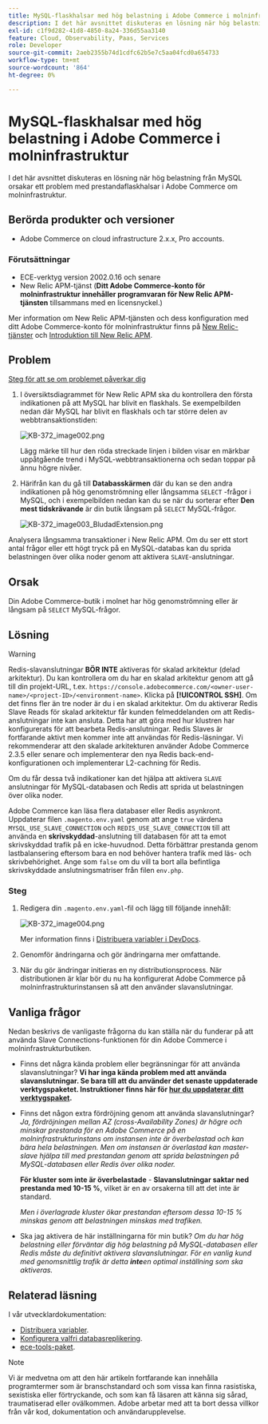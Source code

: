 ```yaml
---
title: MySQL-flaskhalsar med hög belastning i Adobe Commerce i molninfrastruktur
description: I det här avsnittet diskuteras en lösning när hög belastning från MySQL orsakar ett problem med prestandaflaskhalsar i Adobe Commerce om molninfrastruktur.
exl-id: c1f9d282-41d8-4850-8a24-336d55aa3140
feature: Cloud, Observability, Paas, Services
role: Developer
source-git-commit: 2aeb2355b74d1cdfc62b5e7c5aa04fcd0a654733
workflow-type: tm+mt
source-wordcount: '864'
ht-degree: 0%

---
```


# MySQL-flaskhalsar med hög belastning i Adobe Commerce i molninfrastruktur

I det här avsnittet diskuteras en lösning när hög belastning från MySQL orsakar ett problem med prestandaflaskhalsar i Adobe Commerce om molninfrastruktur.

## Berörda produkter och versioner

* Adobe Commerce on cloud infrastructure 2.x.x, Pro accounts.

### Förutsättningar

* ECE-verktyg version 2002.0.16 och senare
* New Relic APM-tjänst (**Ditt Adobe Commerce-konto för molninfrastruktur innehåller programvaran för New Relic APM-tjänsten** tillsammans med en licensnyckel.)

Mer information om New Relic APM-tjänsten och dess konfiguration med ditt Adobe Commerce-konto för molninfrastruktur finns på [New Relic-tjänster](https://experienceleague.adobe.com/en/docs/commerce-cloud-service/user-guide/monitor/new-relic/new-relic-service) och [Introduktion till New Relic APM](https://docs.newrelic.com/docs/apm/new-relic-apm/getting-started/introduction-apm/).

## Problem

<u>Steg för att se om problemet påverkar dig</u>

1. I översiktsdiagrammet för New Relic APM ska du kontrollera den första indikationen på att MySQL har blivit en flaskhals. Se exempelbilden nedan där MySQL har blivit en flaskhals och tar större delen av webbtransaktionstiden:

   ![KB-372_image002.png](assets/KB-372_image002.png)

   Lägg märke till hur den röda streckade linjen i bilden visar en märkbar uppåtgående trend i MySQL-webbtransaktionerna och sedan toppar på ännu högre nivåer.
1. Härifrån kan du gå till **Databasskärmen** där du kan se den andra indikationen på hög genomströmning eller långsamma `SELECT` -frågor i MySQL, och i exempelbilden nedan kan du se när du sorterar efter **Den mest tidskrävande** är din butik långsam på `SELECT` MySQL-frågor.

   ![KB-372_image003_BludadExtension.png](assets/KB-372_image003_BlurredExtension.png)

Analysera långsamma transaktioner i New Relic APM. Om du ser ett stort antal frågor eller ett högt tryck på en MySQL-databas kan du sprida belastningen över olika noder genom att aktivera `SLAVE`-anslutningar.

## Orsak

Din Adobe Commerce-butik i molnet har hög genomströmning eller är långsam på `SELECT` MySQL-frågor.

## Lösning

>[!WARNING]
>
>Redis-slavanslutningar **BÖR INTE** aktiveras för skalad arkitektur (delad arkitektur). Du kan kontrollera om du har en skalad arkitektur genom att gå till din projekt-URL, t.ex. `https://console.adobecommerce.com/<owner-user-name>/<project-ID>/<environment-name>`. Klicka på **[!UICONTROL SSH]**. Om det finns fler än tre noder är du i en skalad arkitektur. Om du aktiverar Redis Slave Reads för skalad arkitektur får kunden felmeddelanden om att Redis-anslutningar inte kan ansluta. Detta har att göra med hur klustren har konfigurerats för att bearbeta Redis-anslutningar. Redis Slaves är fortfarande aktivt men kommer inte att användas för Redis-läsningar. Vi rekommenderar att den skalade arkitekturen använder Adobe Commerce 2.3.5 eller senare och implementerar den nya Redis back-end-konfigurationen och implementerar L2-cachning för Redis.

Om du får dessa två indikationer kan det hjälpa att aktivera `SLAVE` anslutningar för MySQL-databasen och Redis att sprida ut belastningen över olika noder.

Adobe Commerce kan läsa flera databaser eller Redis asynkront. Uppdaterar filen `.magento.env.yaml` genom att ange `true` värdena `MYSQL_USE_SLAVE_CONNECTION` och `REDIS_USE_SLAVE_CONNECTION` till att använda en **skrivskyddad**-anslutning till databasen för att ta emot skrivskyddad trafik på en icke-huvudnod. Detta förbättrar prestanda genom lastbalansering eftersom bara en nod behöver hantera trafik med läs- och skrivbehörighet. Ange som `false` om du vill ta bort alla befintliga skrivskyddade anslutningsmatriser från filen `env.php`.

### Steg

1. Redigera din `.magento.env.yaml`-fil och lägg till följande innehåll:

   ![KB-372_image004.png](assets/KB-372_image004.png)

   Mer information finns i [Distribuera variabler i DevDocs](https://experienceleague.adobe.com/en/docs/commerce-cloud-service/user-guide/configure/env/stage/variables-deploy#mysql_use_slave_connection).

1. Genomför ändringarna och gör ändringarna mer omfattande.
1. När du gör ändringar initieras en ny distributionsprocess. När distributionen är klar bör du nu ha konfigurerat Adobe Commerce på molninfrastrukturinstansen så att den använder slavanslutningar.

## Vanliga frågor

Nedan beskrivs de vanligaste frågorna du kan ställa när du funderar på att använda Slave Connections-funktionen för din Adobe Commerce i molninfrastrukturbutiken.

* Finns det några kända problem eller begränsningar för att använda slavanslutningar? **Vi har inga kända problem med att använda slavanslutningar. Se bara till att du använder det senaste uppdaterade verktygspaketet. Instruktioner finns här för [hur du uppdaterar ditt verktygspaket](https://experienceleague.adobe.com/en/docs/commerce-cloud-service/user-guide/dev-tools/ece-tools/update-package).**
* Finns det någon extra fördröjning genom att använda slavanslutningar? *Ja, fördröjningen mellan AZ (cross-Availability Zones) är högre och minskar prestanda för en Adobe Commerce på en molninfrastrukturinstans om instansen inte är överbelastad och kan bära hela belastningen. Men om instansen är överlastad kan master-slave hjälpa till med prestandan genom att sprida belastningen på MySQL-databasen eller Redis över olika noder.*

  **För kluster som inte är överbelastade** - **Slavanslutningar saktar ned prestanda med 10-15 %**, vilket är en av orsakerna till att det inte är standard.

  *Men i överlagrade kluster ökar prestandan eftersom dessa 10-15 % minskas genom att belastningen minskas med trafiken.*
* Ska jag aktivera de här inställningarna för min butik? *Om du har hög belastning eller förväntar dig hög belastning på MySQL-databasen eller Redis måste du definitivt aktivera slavanslutningar. För en vanlig kund med genomsnittlig trafik är detta **inte**&#x200B;en optimal inställning som ska aktiveras.*

## Relaterad läsning

I vår utvecklardokumentation:

* [Distribuera variabler](https://experienceleague.adobe.com/en/docs/commerce-cloud-service/user-guide/configure/env/stage/variables-deploy).
* [Konfigurera valfri databasreplikering](https://experienceleague.adobe.com/en/docs/commerce-operations/configuration-guide/storage/split-db/multi-master-replication).
* [ece-tools-paket](https://experienceleague.adobe.com/en/docs/commerce-cloud-service/user-guide/dev-tools/ece-tools/package-overview).

>[!NOTE]
>
>Vi är medvetna om att den här artikeln fortfarande kan innehålla programtermer som är branschstandard och som vissa kan finna rasistiska, sexistiska eller förtryckande, och som kan få läsaren att känna sig sårad, traumatiserad eller ovälkommen. Adobe arbetar med att ta bort dessa villkor från vår kod, dokumentation och användarupplevelse.
